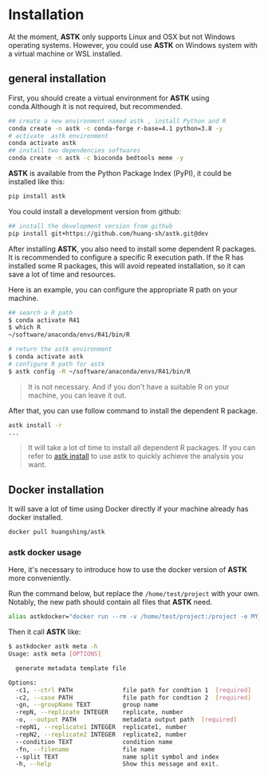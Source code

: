 # Installation

At the moment, **ASTK** only supports Linux and OSX but not Windows operating systems. However, you could use **ASTK** on Windows system with a virtual machine or WSL installed.

## general installation

First, you should create a virtual environment for **ASTK** using conda.Although it is not required, but recommended.

```bash
## create a new environment named astk , install Python and R
conda create -n astk -c conda-forge r-base=4.1 python=3.8 -y
# activate  astk environment
conda activate astk
## install two dependencies softwares
conda create -n astk -c bioconda bedtools meme -y
```

**ASTK** is available from the Python Package Index (PyPI), it could be installed like this:

```bash
pip install astk
```

You could install a development version from github:

```bash
## install the development version from github
pip install git+https://github.com/huang-sh/astk.git@dev

```

After installing **ASTK**, you also need to install some dependent R packages. It is recommended to configure a specific R execution path. If the R has installed some R packages, this will avoid repeated installation, so it can save a lot of time and resources.

Here is an example, you can configure the appropriate R path on your machine.

```bash
## search a R path
$ conda activate R41
$ which R
~/software/anaconda/envs/R41/bin/R

# return the astk environment
$ conda activate astk
# configure R path for astk
$ astk config -R ~/software/anaconda/envs/R41/bin/R
```

> It is not necessary. And if you don't have a suitable R on your machine, you can leave it out.

After that, you can use follow command to install the dependent R package.

```bash
astk install -r 
...
```

> It will take a lot of time to install all dependent R packages. If you can refer to [astk install](https://huang-sh.github.io/astk-doc/#/en/content/utilitiy) to use astk to quickly achieve the analysis you want.

## Docker installation

It will save a lot of time using Docker directly if your machine already has docker installed.

```bash
docker pull huangshing/astk
```

### astk docker usage

Here, it's necessary to introduce how to use the docker version of **ASTK** more conveniently.

Run the command below, but replace the `/home/test/project` with your own. Notably, the new path should contain all files that **ASTK** need.

```bash
alias astkdocker="docker run --rm -v /home/test/project:/project -e MY_USER=$(id -u) huangshing/astk"
```

Then it call **ASTK** like:

```bash
$ astkdocker astk meta -h
Usage: astk meta [OPTIONS]

  generate metadata template file

Options:
  -c1, --ctrl PATH              file path for condtion 1  [required]
  -c2, --case PATH              file path for condtion 2  [required]
  -gn, --groupName TEXT         group name
  -repN, --replicate INTEGER    replicate, number
  -o, --output PATH             metadata output path  [required]
  -repN1, --replicate1 INTEGER  replicate1, number
  -repN2, --replicate2 INTEGER  replicate2, number
  --condition TEXT              condition name
  -fn, --filename               file name
  --split TEXT                  name split symbol and index
  -h, --help                    Show this message and exit.

```
